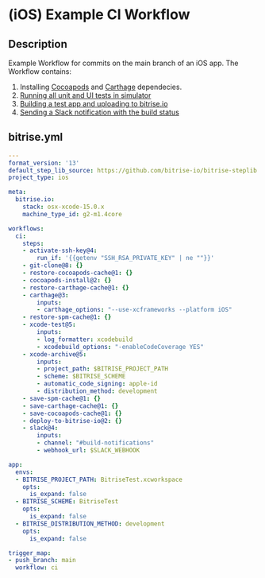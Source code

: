 # (iOS) Example CI Workflow

## Description

Example Workflow for commits on the main branch of an iOS app. The Workflow contains:

1. Installing [Cocoapods](/recipes/ios-key-cache-cocoapods.md) and [Carthage](/recipes/ios-install-carthage-dependencies.md) dependecies.
2. [Running all unit and UI tests in simulator](/recipes/ios-simulator-test.md)
3. [Building a test app and uploading to bitrise.io](/recipes/ios-deploy-to-bitrise.md)
4. [Sending a Slack notification with the build status](/recipes/slack-send-build-status.md)

## bitrise.yml

```yaml
---
format_version: '13'
default_step_lib_source: https://github.com/bitrise-io/bitrise-steplib.git
project_type: ios

meta:
  bitrise.io:
    stack: osx-xcode-15.0.x
    machine_type_id: g2-m1.4core

workflows:
  ci:
    steps:
    - activate-ssh-key@4:
        run_if: '{{getenv "SSH_RSA_PRIVATE_KEY" | ne ""}}'
    - git-clone@8: {}
    - restore-cocoapods-cache@1: {}
    - cocoapods-install@2: {}
    - restore-carthage-cache@1: {}
    - carthage@3:
        inputs:
        - carthage_options: "--use-xcframeworks --platform iOS"
    - restore-spm-cache@1: {}
    - xcode-test@5:
        inputs:
        - log_formatter: xcodebuild
        - xcodebuild_options: "-enableCodeCoverage YES"
    - xcode-archive@5:
        inputs:
        - project_path: $BITRISE_PROJECT_PATH
        - scheme: $BITRISE_SCHEME
        - automatic_code_signing: apple-id
        - distribution_method: development
    - save-spm-cache@1: {}
    - save-carthage-cache@1: {}
    - save-cocoapods-cache@1: {}
    - deploy-to-bitrise-io@2: {}
    - slack@4:
        inputs:
        - channel: "#build-notifications"
        - webhook_url: $SLACK_WEBHOOK

app:
  envs:
  - BITRISE_PROJECT_PATH: BitriseTest.xcworkspace
    opts:
      is_expand: false
  - BITRISE_SCHEME: BitriseTest
    opts:
      is_expand: false
  - BITRISE_DISTRIBUTION_METHOD: development
    opts:
      is_expand: false

trigger_map:
- push_branch: main
  workflow: ci
```
